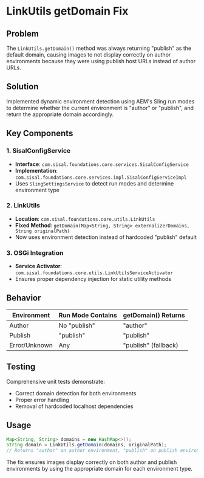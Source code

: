 # LinkUtils getDomain Fix

## Problem
The `LinkUtils.getDomain()` method was always returning "publish" as the default domain, causing images to not display correctly on author environments because they were using publish host URLs instead of author URLs.

## Solution
Implemented dynamic environment detection using AEM's Sling run modes to determine whether the current environment is "author" or "publish", and return the appropriate domain accordingly.

## Key Components

### 1. SisalConfigService
- **Interface**: `com.sisal.foundations.core.services.SisalConfigService`
- **Implementation**: `com.sisal.foundations.core.services.impl.SisalConfigServiceImpl`
- Uses `SlingSettingsService` to detect run modes and determine environment type

### 2. LinkUtils
- **Location**: `com.sisal.foundations.core.utils.LinkUtils`
- **Fixed Method**: `getDomain(Map<String, String> externalizerDomains, String originalPath)`
- Now uses environment detection instead of hardcoded "publish" default

### 3. OSGi Integration
- **Service Activator**: `com.sisal.foundations.core.utils.LinkUtilsServiceActivator`
- Ensures proper dependency injection for static utility methods

## Behavior

| Environment | Run Mode Contains | getDomain() Returns |
|-------------|-------------------|-------------------|
| Author      | No "publish"      | "author"          |
| Publish     | "publish"         | "publish"         |
| Error/Unknown | Any             | "publish" (fallback) |

## Testing
Comprehensive unit tests demonstrate:
- Correct domain detection for both environments
- Proper error handling
- Removal of hardcoded localhost dependencies

## Usage
```java
Map<String, String> domains = new HashMap<>();
String domain = LinkUtils.getDomain(domains, originalPath);
// Returns "author" on author environment, "publish" on publish environment
```

The fix ensures images display correctly on both author and publish environments by using the appropriate domain for each environment type.